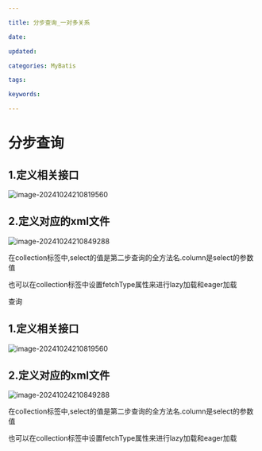 ```yaml
---

title: 分步查询_一对多关系

date: 

updated: 

categories: MyBatis

tags: 

keywords: 

---
```

# 分步查询

## 1.定义相关接口

![image-20241024210819560](./../../TyporaImage/MyBatis/image-20241024210819560.png)

## 2.定义对应的xml文件

![image-20241024210849288](./../../TyporaImage/MyBatis/image-20241024210849288.png)

在collection标签中,select的值是第二步查询的全方法名.column是select的参数值

也可以在collection标签中设置fetchType属性来进行lazy加载和eager加载

查询

## 1.定义相关接口

![image-20241024210819560](./../../TyporaImage/MyBatis/image-20241024210819560.png)

## 2.定义对应的xml文件

![image-20241024210849288](./../../TyporaImage/MyBatis/image-20241024210849288.png)

在collection标签中,select的值是第二步查询的全方法名.column是select的参数值

也可以在collection标签中设置fetchType属性来进行lazy加载和eager加载